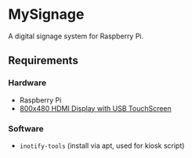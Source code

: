 # MySignage
A digital signage system for Raspberry Pi.

## Requirements
### Hardware
- Raspberry Pi
- [800x480 HDMI Display with USB TouchScreen](https://www.seeedstudio.com/5-Inch-HDMI-Display-with-USB-TouchScreen-p-2638.html)

### Software
- `inotify-tools` (install via apt, used for kiosk script)
